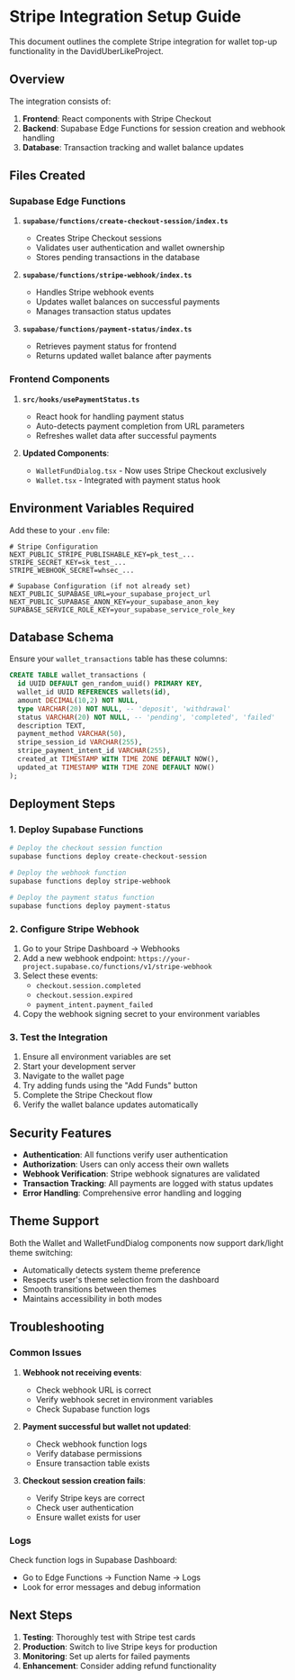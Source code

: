 # Stripe Integration Setup Guide

This document outlines the complete Stripe integration for wallet top-up functionality in the DavidUberLikeProject.

## Overview

The integration consists of:
1. **Frontend**: React components with Stripe Checkout
2. **Backend**: Supabase Edge Functions for session creation and webhook handling
3. **Database**: Transaction tracking and wallet balance updates

## Files Created

### Supabase Edge Functions

1. **`supabase/functions/create-checkout-session/index.ts`**
   - Creates Stripe Checkout sessions
   - Validates user authentication and wallet ownership
   - Stores pending transactions in the database

2. **`supabase/functions/stripe-webhook/index.ts`**
   - Handles Stripe webhook events
   - Updates wallet balances on successful payments
   - Manages transaction status updates

3. **`supabase/functions/payment-status/index.ts`**
   - Retrieves payment status for frontend
   - Returns updated wallet balance after payments

### Frontend Components

1. **`src/hooks/usePaymentStatus.ts`**
   - React hook for handling payment status
   - Auto-detects payment completion from URL parameters
   - Refreshes wallet data after successful payments

2. **Updated Components**:
   - `WalletFundDialog.tsx` - Now uses Stripe Checkout exclusively
   - `Wallet.tsx` - Integrated with payment status hook

## Environment Variables Required

Add these to your `.env` file:

```env
# Stripe Configuration
NEXT_PUBLIC_STRIPE_PUBLISHABLE_KEY=pk_test_...
STRIPE_SECRET_KEY=sk_test_...
STRIPE_WEBHOOK_SECRET=whsec_...

# Supabase Configuration (if not already set)
NEXT_PUBLIC_SUPABASE_URL=your_supabase_project_url
NEXT_PUBLIC_SUPABASE_ANON_KEY=your_supabase_anon_key
SUPABASE_SERVICE_ROLE_KEY=your_supabase_service_role_key
```

## Database Schema

Ensure your `wallet_transactions` table has these columns:

```sql
CREATE TABLE wallet_transactions (
  id UUID DEFAULT gen_random_uuid() PRIMARY KEY,
  wallet_id UUID REFERENCES wallets(id),
  amount DECIMAL(10,2) NOT NULL,
  type VARCHAR(20) NOT NULL, -- 'deposit', 'withdrawal'
  status VARCHAR(20) NOT NULL, -- 'pending', 'completed', 'failed'
  description TEXT,
  payment_method VARCHAR(50),
  stripe_session_id VARCHAR(255),
  stripe_payment_intent_id VARCHAR(255),
  created_at TIMESTAMP WITH TIME ZONE DEFAULT NOW(),
  updated_at TIMESTAMP WITH TIME ZONE DEFAULT NOW()
);
```

## Deployment Steps

### 1. Deploy Supabase Functions

```bash
# Deploy the checkout session function
supabase functions deploy create-checkout-session

# Deploy the webhook function
supabase functions deploy stripe-webhook

# Deploy the payment status function
supabase functions deploy payment-status
```

### 2. Configure Stripe Webhook

1. Go to your Stripe Dashboard → Webhooks
2. Add a new webhook endpoint: `https://your-project.supabase.co/functions/v1/stripe-webhook`
3. Select these events:
   - `checkout.session.completed`
   - `checkout.session.expired`
   - `payment_intent.payment_failed`
4. Copy the webhook signing secret to your environment variables

### 3. Test the Integration

1. Ensure all environment variables are set
2. Start your development server
3. Navigate to the wallet page
4. Try adding funds using the "Add Funds" button
5. Complete the Stripe Checkout flow
6. Verify the wallet balance updates automatically

## Security Features

- **Authentication**: All functions verify user authentication
- **Authorization**: Users can only access their own wallets
- **Webhook Verification**: Stripe webhook signatures are validated
- **Transaction Tracking**: All payments are logged with status updates
- **Error Handling**: Comprehensive error handling and logging

## Theme Support

Both the Wallet and WalletFundDialog components now support dark/light theme switching:
- Automatically detects system theme preference
- Respects user's theme selection from the dashboard
- Smooth transitions between themes
- Maintains accessibility in both modes

## Troubleshooting

### Common Issues

1. **Webhook not receiving events**:
   - Check webhook URL is correct
   - Verify webhook secret in environment variables
   - Check Supabase function logs

2. **Payment successful but wallet not updated**:
   - Check webhook function logs
   - Verify database permissions
   - Ensure transaction table exists

3. **Checkout session creation fails**:
   - Verify Stripe keys are correct
   - Check user authentication
   - Ensure wallet exists for user

### Logs

Check function logs in Supabase Dashboard:
- Go to Edge Functions → Function Name → Logs
- Look for error messages and debug information

## Next Steps

1. **Testing**: Thoroughly test with Stripe test cards
2. **Production**: Switch to live Stripe keys for production
3. **Monitoring**: Set up alerts for failed payments
4. **Enhancement**: Consider adding refund functionality
